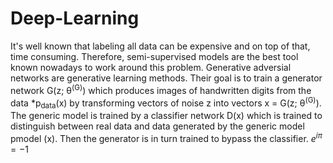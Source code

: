 # Deep-Learning

It's well known that labeling all data can be expensive and on top of that, time consuming. Therefore, semi-supervised models are the best tool known nowadays to work around this problem. Generative adversial networks are generative learning methods. Their goal is to train a generator network G(z; θ<sup>(G)</sup>) which produces images of handwritten digits from the data *p<sub>data</sub>(x) by transforming vectors of noise z into vectors x = G(z; θ<sup>(G)</sup>). The generic model is trained by a classifier network D(x) which is trained to distinguish between real data and data generated by the generic model pmodel (x). Then the generator is in turn trained to bypass the classifier.
$e^{i \pi} = -1$


